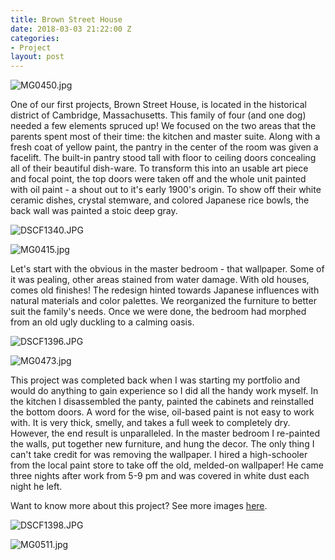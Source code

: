 ```yaml
---
title: Brown Street House
date: 2018-03-03 21:22:00 Z
categories:
- Project
layout: post
---
```


![MG0450.jpg](/uploads/MG0450.jpg)

One of our first projects, Brown Street House, is located in the historical district of Cambridge, Massachusetts. This family of four (and one dog) needed a few elements spruced up! We focused on the two areas that the parents spent most of their time: the kitchen and master suite. Along with a fresh coat of yellow paint, the pantry in the center of the room was given a facelift. The built-in pantry stood tall with floor to ceiling doors concealing all of their beautiful dish-ware. To transform this into an usable art piece and focal point, the top doors were taken off and the whole unit painted with oil paint - a shout out to it's early 1900's origin. To show off their white ceramic dishes, crystal stemware, and colored Japanese rice bowls, the back wall was painted a stoic deep gray.

![DSCF1340.JPG](/uploads/DSCF1340.JPG)

![MG0415.jpg](/uploads/MG0415.jpg)

Let's start with the obvious in the master bedroom - that wallpaper. Some of it was pealing, other areas stained from water damage. With old houses, comes old finishes! The redesign hinted towards Japanese influences with natural materials and color palettes. We reorganized the furniture to better suit the family's needs. Once we were done, the bedroom had morphed from an old ugly duckling to a calming oasis.

![DSCF1396.JPG](/uploads/DSCF1396.JPG)

![MG0473.jpg](/uploads/MG0473.jpg)

This project was completed back when I was starting my portfolio and would do anything to gain experience so I did all the handy work myself.  In the kitchen I disassembled the panty, painted the cabinets and reinstalled the bottom doors. A word for the wise, oil-based paint is not easy to work with. It is very thick, smelly, and takes a full week to completely dry. However, the end result is unparalleled. In the master bedroom I re-painted the walls, put together new furniture, and hung the decor. The only thing I can't take credit for was removing the wallpaper. I hired a high-schooler from the local paint store to take off the old, melded-on wallpaper! He came three nights after work from 5-9 pm and was covered in white dust each night he left. 

Want to know more about this project? See more images [here](http://basic-space.com/posts/brown-street.html).

![DSCF1398.JPG](/uploads/DSCF1398.JPG)

![MG0511.jpg](/uploads/MG0511.jpg)